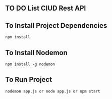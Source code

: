 ## TO DO List CIUD Rest API

## To Install Project Dependencies

    npm install

## To Install Nodemon

    npm install -g nodemon

## To Run Project

    nodemon app.js or node app.js or npm start
